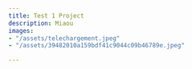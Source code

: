 ```yaml
---
title: Test 1 Project
description: Miaou
images:
- "/assets/telechargement.jpeg"
- "/assets/39482010a159bdf41c9044c09b46789e.jpeg"

---
```

